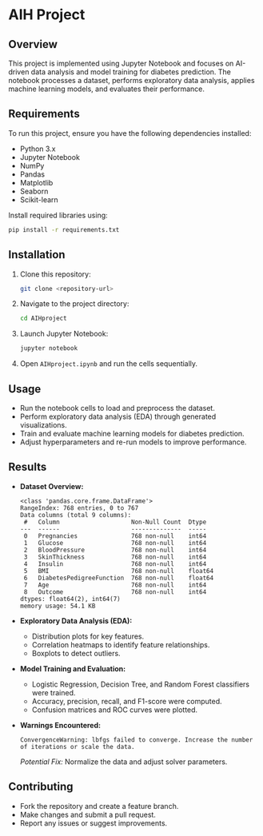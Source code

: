 # AIH Project

## Overview
This project is implemented using Jupyter Notebook and focuses on AI-driven data analysis and model training for diabetes prediction. The notebook processes a dataset, performs exploratory data analysis, applies machine learning models, and evaluates their performance.

## Requirements
To run this project, ensure you have the following dependencies installed:
- Python 3.x
- Jupyter Notebook
- NumPy
- Pandas
- Matplotlib
- Seaborn
- Scikit-learn

Install required libraries using:
```sh
pip install -r requirements.txt
```

## Installation
1. Clone this repository:
   ```sh
   git clone <repository-url>
   ```
2. Navigate to the project directory:
   ```sh
   cd AIHproject
   ```
3. Launch Jupyter Notebook:
   ```sh
   jupyter notebook
   ```
4. Open `AIHproject.ipynb` and run the cells sequentially.

## Usage
- Run the notebook cells to load and preprocess the dataset.
- Perform exploratory data analysis (EDA) through generated visualizations.
- Train and evaluate machine learning models for diabetes prediction.
- Adjust hyperparameters and re-run models to improve performance.

## Results
- **Dataset Overview:**
  ```
  <class 'pandas.core.frame.DataFrame'>
  RangeIndex: 768 entries, 0 to 767
  Data columns (total 9 columns):
   #   Column                    Non-Null Count  Dtype  
  ---  ------                    --------------  -----  
   0   Pregnancies               768 non-null    int64  
   1   Glucose                   768 non-null    int64  
   2   BloodPressure             768 non-null    int64  
   3   SkinThickness             768 non-null    int64  
   4   Insulin                   768 non-null    int64  
   5   BMI                       768 non-null    float64
   6   DiabetesPedigreeFunction  768 non-null    float64
   7   Age                       768 non-null    int64  
   8   Outcome                   768 non-null    int64  
  dtypes: float64(2), int64(7)
  memory usage: 54.1 KB
  ```

- **Exploratory Data Analysis (EDA):**
  - Distribution plots for key features.
  - Correlation heatmaps to identify feature relationships.
  - Boxplots to detect outliers.
  

- **Model Training and Evaluation:**  
  - Logistic Regression, Decision Tree, and Random Forest classifiers were trained.  
  - Accuracy, precision, recall, and F1-score were computed.  
  - Confusion matrices and ROC curves were plotted.  
   

- **Warnings Encountered:**  
  ```
  ConvergenceWarning: lbfgs failed to converge. Increase the number of iterations or scale the data.
  ```
  *Potential Fix:* Normalize the data and adjust solver parameters.

## Contributing
- Fork the repository and create a feature branch.
- Make changes and submit a pull request.
- Report any issues or suggest improvements.


